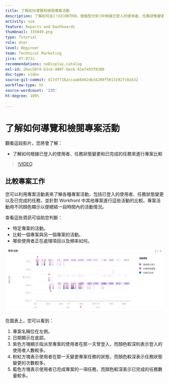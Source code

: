 ```yaml
---
title: 了解如何導覽和檢閱專案活動
description: 了解如何在[!UICONTROL 增強型分析]中根據已登入的使用者、任務狀態變更以及已完成的任務來進行專案比較。
activity: use
feature: Reports and Dashboards
thumbnail: 335049.png
type: Tutorial
role: User
level: Beginner
team: Technical Marketing
jira: KT-8731
recommendations: noDisplay,catalog
exl-id: 26ac507d-b3c6-400f-9ac6-42ef493f9380
doc-type: video
source-git-commit: d17df7162ccaab6b62db34209f50131927c0a532
workflow-type: ht
source-wordcount: '235'
ht-degree: 100%

---
```


# 了解如何導覽和檢閱專案活動

觀看這段影片，您將會了解：

* 了解如何根據已登入的使用者、任務狀態變更和已完成的任務來進行專案比較

>[!VIDEO](https://video.tv.adobe.com/v/335049/?quality=12&learn=on&enablevpops)

## 比較專案工作

您可以利用專案活動表來了解各種專案活動，包括已登入的使用者、任務狀態變更以及已完成的任務，並針對 Workfront 中其他專案進行這些活動的比較。專案活動用不同顏色顯示以便總結一段時間內的活動情況。

查看這些資訊可協助您判斷：

* 特定專案的活動。
* 比較一個專案與另一個專案的活動。
* 哪些使用者正在處理項目以及頻率如何。

![影像顯示專案活動，並用數字標示下列項目符號所述的各個區域](assets/section-2-5.png)

在圖表上，您可以看到：

1. 專案名稱位在左側。
1. 日期顯示在底部。
1. 紫色方塊顯示指派至專案的使用者在那一天曾登入，而顏色較深則表示登入的使用者人數較多。
1. 粉紅方塊表示使用者在那一天變更專案任務的狀態，而顏色較深表示任務狀態變更的次數較多。
1. 藍色方塊表示使用者已完成專案的一項任務，而顏色較深表示已完成的任務數量較多。
